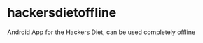 hackersdietoffline
==================

Android App for the Hackers Diet, can be used completely offline
